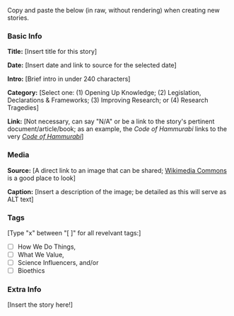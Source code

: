 Copy and paste the below (in raw, without rendering) when creating new stories.

### Basic Info

**Title:**
[Insert title for this story]

**Date:**
[Insert date and link to source for the selected date]

**Intro:**
[Brief intro in under 240 characters]

**Category:** 
[Select one: (1) Opening Up Knowledge; (2) Legislation, Declarations & Frameworks; (3) Improving Research; or (4) Research Tragedies]

**Link:**
[Not necessary, can say "N/A" or be a link to the story's pertinent document/article/book; as an example, the *Code of Hammurabi* links to the very [*Code of Hammurabi*](https://avalon.law.yale.edu/ancient/hamframe.asp)]

### Media

**Source:** 
[A direct link to an image that can be shared; [Wikimedia Commons](https://commons.wikimedia.org/wiki/Commons:Reusing_content_outside_Wikimedia) is a good place to look]

**Caption:** 
[Insert a description of the image; be detailed as this will serve as ALT text]

### Tags

[Type "x" between "[ ]" for all revelvant tags:]

- [ ] How We Do Things, 
- [ ] What We Value, 
- [ ] Science Influencers, and/or 
- [ ] Bioethics

### Extra Info

[Insert the story here!]

